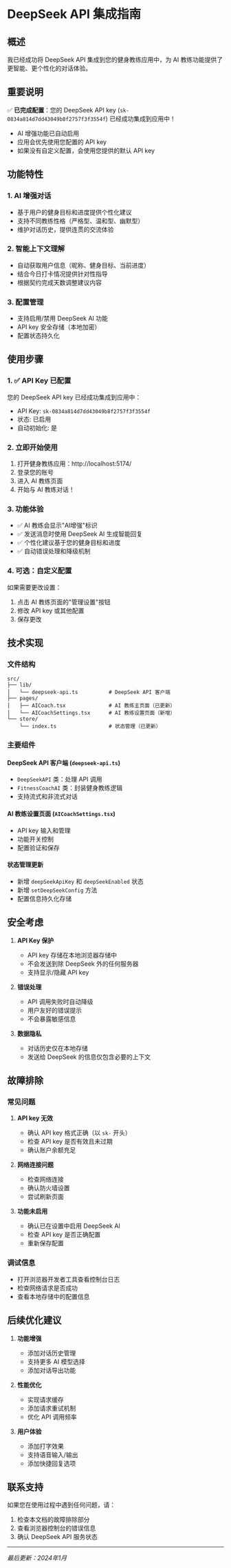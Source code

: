 # DeepSeek API 集成指南

## 概述

我已经成功将 DeepSeek API 集成到您的健身教练应用中，为 AI 教练功能提供了更智能、更个性化的对话体验。

## 重要说明

✅ **已完成配置**：您的 DeepSeek API key (`sk-0834a814d7dd43049b8f2757f3f3554f`) 已经成功集成到应用中！

- AI 增强功能已自动启用
- 应用会优先使用您配置的 API key
- 如果没有自定义配置，会使用您提供的默认 API key

## 功能特性

### 1. AI 增强对话
- 基于用户的健身目标和进度提供个性化建议
- 支持不同教练性格（严格型、温和型、幽默型）
- 维护对话历史，提供连贯的交流体验

### 2. 智能上下文理解
- 自动获取用户信息（昵称、健身目标、当前进度）
- 结合今日打卡情况提供针对性指导
- 根据契约完成天数调整建议内容

### 3. 配置管理
- 支持启用/禁用 DeepSeek AI 功能
- API key 安全存储（本地加密）
- 配置状态持久化

## 使用步骤

### 1. ✅ API Key 已配置
您的 DeepSeek API key 已经成功集成到应用中：
- API Key: `sk-0834a814d7dd43049b8f2757f3f3554f`
- 状态: 已启用
- 自动初始化: 是

### 2. 立即开始使用
1. 打开健身教练应用：http://localhost:5174/
2. 登录您的账号
3. 进入 AI 教练页面
4. 开始与 AI 教练对话！

### 3. 功能体验
- ✅ AI 教练会显示"AI增强"标识
- ✅ 发送消息时使用 DeepSeek AI 生成智能回复
- ✅ 个性化建议基于您的健身目标和进度
- ✅ 自动错误处理和降级机制

### 4. 可选：自定义配置
如果需要更改设置：
1. 点击 AI 教练页面的"管理设置"按钮
2. 修改 API key 或其他配置
3. 保存更改

## 技术实现

### 文件结构
```
src/
├── lib/
│   └── deepseek-api.ts          # DeepSeek API 客户端
├── pages/
│   ├── AICoach.tsx              # AI 教练主页面（已更新）
│   └── AICoachSettings.tsx      # AI 教练设置页面（新增）
└── store/
    └── index.ts                 # 状态管理（已更新）
```

### 主要组件

#### DeepSeek API 客户端 (`deepseek-api.ts`)
- `DeepSeekAPI` 类：处理 API 调用
- `FitnessCoachAI` 类：封装健身教练逻辑
- 支持流式和非流式对话

#### AI 教练设置页面 (`AICoachSettings.tsx`)
- API key 输入和管理
- 功能开关控制
- 配置验证和保存

#### 状态管理更新
- 新增 `deepSeekApiKey` 和 `deepSeekEnabled` 状态
- 新增 `setDeepSeekConfig` 方法
- 配置信息持久化存储

## 安全考虑

1. **API Key 保护**
   - API key 存储在本地浏览器存储中
   - 不会发送到除 DeepSeek 外的任何服务器
   - 支持显示/隐藏 API key

2. **错误处理**
   - API 调用失败时自动降级
   - 用户友好的错误提示
   - 不会暴露敏感信息

3. **数据隐私**
   - 对话历史仅在本地存储
   - 发送给 DeepSeek 的信息仅包含必要的上下文

## 故障排除

### 常见问题

1. **API key 无效**
   - 确认 API key 格式正确（以 `sk-` 开头）
   - 检查 API key 是否有效且未过期
   - 确认账户余额充足

2. **网络连接问题**
   - 检查网络连接
   - 确认防火墙设置
   - 尝试刷新页面

3. **功能未启用**
   - 确认已在设置中启用 DeepSeek AI
   - 检查 API key 是否正确配置
   - 重新保存配置

### 调试信息
- 打开浏览器开发者工具查看控制台日志
- 检查网络请求是否成功
- 查看本地存储中的配置信息

## 后续优化建议

1. **功能增强**
   - 添加对话历史管理
   - 支持更多 AI 模型选择
   - 添加对话导出功能

2. **性能优化**
   - 实现请求缓存
   - 添加请求重试机制
   - 优化 API 调用频率

3. **用户体验**
   - 添加打字效果
   - 支持语音输入/输出
   - 添加快捷回复选项

## 联系支持

如果您在使用过程中遇到任何问题，请：
1. 检查本文档的故障排除部分
2. 查看浏览器控制台的错误信息
3. 确认 DeepSeek API 服务状态

---

*最后更新：2024年1月*